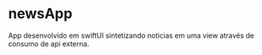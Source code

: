 # newsApp
App desenvolvido em swiftUI sintetizando noticias em uma view através de consumo de api externa.
